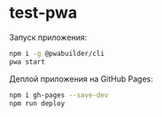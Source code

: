 # test-pwa

Запуск приложения:

```bash
npm i -g @pwabuilder/cli
pwa start
```

Деплой приложения на GitHub Pages:

```bash
npm i gh-pages --save-dev
npm run deploy
```